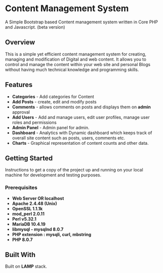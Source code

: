 # Content Management System

A Simple Bootstrap based Content management system written in Core PHP and Javascript.
(beta version)

## Overview

This is a simple yet efficient content management system for creating, managing and modification of Digital and web content. It allows you to control and manage the content within your web site and personal Blogs without having much technical knowledge and programming skills.


## Features

* **Categories** - Add categories for Content 
* **Add Posts** - create, edit and modify posts
* **Comments** - allows comments on posts and displays them on **admin** approval 
* **Add Users** - Add and manage users, edit user profiles, manage user roles and permissions
* **Admin Panel** - Admin panel for admin.
* **Dashboard** - Analytics with Dynamic dashboard which keeps track of overall site content such as posts, users, comments etc.
* **Charts** - Graphical representation of content counts and other data.


## Getting Started

Instructions to get a copy of the project up and running on your local machine for development and testing purposes.


### Prerequisites

* **Web Server OR localhost**
* **Apache 2.4.48 (Unix)**
* **OpenSSL 1.1.1k**
* **mod_perl 2.0.11**
* **Perl v5.32.1**
* **MariaDB 10.4.19**
* **libmysql - mysqlnd 8.0.7**
* **PHP extension : mysqli, curl, mbstring**
* **PHP 8.0.7**


## Built With

Built on **LAMP** stack.
 
